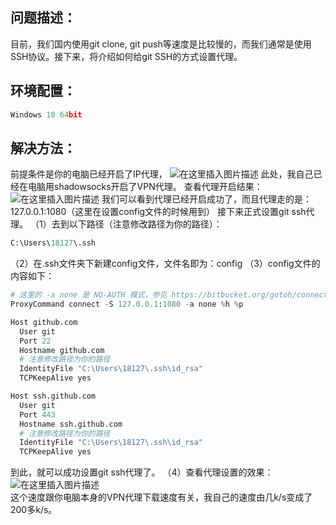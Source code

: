## 问题描述：
目前，我们国内使用git clone, git push等速度是比较慢的，而我们通常是使用SSH协议。接下来，将介绍如何给git SSH的方式设置代理。
## 环境配置：
```python
Windows 10 64bit
```
## 解决方法：
前提条件是你的电脑已经开启了IP代理，
![在这里插入图片描述](https://github.com/MaoningGuan/git-ssh-proxy/blob/master/1.png)
此处，我自己已经在电脑用shadowsocks开启了VPN代理。
查看代理开启结果：
![在这里插入图片描述](https://github.com/MaoningGuan/git-ssh-proxy/blob/master/2.png)
我们可以看到代理已经开启成功了，而且代理走的是：127.0.0.1:1080（这里在设置config文件的时候用到）
接下来正式设置git ssh代理。
（1）去到以下路径（注意修改路径为你的路径）：

```python
C:\Users\18127\.ssh
```
（2）在.ssh文件夹下新建config文件，文件名即为：config
（3）config文件的内容如下：

```python
# 这里的 -a none 是 NO-AUTH 模式，参见 https://bitbucket.org/gotoh/connect/wiki/Home 中的 More detail 一节
ProxyCommand connect -S 127.0.0.1:1080 -a none %h %p

Host github.com
  User git
  Port 22
  Hostname github.com
  # 注意修改路径为你的路径
  IdentityFile "C:\Users\18127\.ssh\id_rsa"
  TCPKeepAlive yes

Host ssh.github.com
  User git
  Port 443
  Hostname ssh.github.com
  # 注意修改路径为你的路径
  IdentityFile "C:\Users\18127\.ssh\id_rsa"
  TCPKeepAlive yes
```
到此，就可以成功设置git ssh代理了。
（4）查看代理设置的效果：
![在这里插入图片描述](https://github.com/MaoningGuan/git-ssh-proxy/blob/master/3.png)  
这个速度跟你电脑本身的VPN代理下载速度有关，我自己的速度由几k/s变成了200多k/s。
